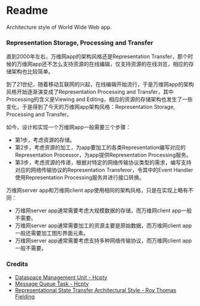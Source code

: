 # Readme
Architecture style of World Wide Web app.

### Representation Storage, Processing and Transfer

直到2000年左右，万维网app的架构风格还是Representation Transfer，那个时候的万维网app还不怎么支持资源的在线编辑，仅支持资源的在线浏览，相应的存储架构也比较简单。

到了21世纪，随着移动互联网的兴起，在线编辑开始流行，于是万维网app的架构风格开始逐渐演变成了Representation Processing and Transfer，其中Processing的含义是Viewing and Editing，相应的资源的存储架构也发生了一些变化，于是得到了今天的万维网app架构风格：Representation Storage, Processing and Transfer。

如今，设计和实现一个万维网app一般需要三个步骤：
- 第1步，考虑资源的存储。
- 第2步，考虑资源的加工，为app要加工的各类Representation编写对应的Representation Processor，为app提供Representation Processing服务。
- 第3步，考虑资源的传递，根据对特定的网络传输协议类型的需求，编写支持对应的网络传输协议的Representation Transferor，令其中的Event Handler使用Representation Processing服务并进行接口转换。

万维网server app和万维网client app使用相同的架构风格，只是在实现上略有不同：
- 万维网server app通常需要考虑大规模数据的存储，而万维网client app一般不需要。
- 万维网server app通常需要加工的资源主要是原始数据，而万维网client app一般还需要加工图形界面元素。
- 万维网server app通常需要考虑支持多种网络传输协议，而万维网client app一般不需要。

### Credits
- [Dataspace Management Unit - Hcpty](https://github.com/hcpty/dataspace-management-unit)
- [Message Queue Task - Hcpty](https://github.com/hcpty/message-queue-task)
- [Representational State Transfer Architectural Style - Roy Thomas Fielding](https://ics.uci.edu/~fielding/pubs/dissertation/rest_arch_style.htm)
